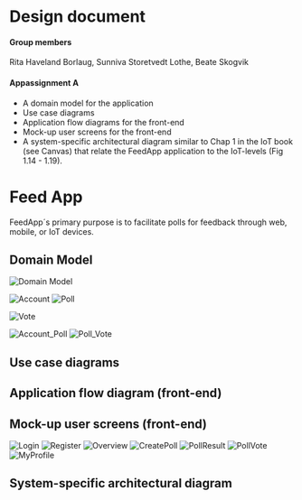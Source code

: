 # Design document 

#### Group members 

Rita Haveland Borlaug, Sunniva Storetvedt Lothe, Beate Skogvik

#### Appassignment A 

- A domain model for the application
- Use case diagrams
- Application flow diagrams for the front-end
- Mock-up user screens for the front-end
- A system-specific architectural diagram similar to Chap 1 in the IoT book (see Canvas) that relate the FeedApp application to the IoT-levels (Fig 1.14 - 1.19).

# Feed App 

FeedApp´s primary purpose is to facilitate polls for feedback through web, mobile, or IoT devices. 

## Domain Model 
![Domain Model](./assets/FeedAppDomainModel.png)


![Account](./assets/tables//Account.png)
![Poll](./assets/tables/Poll.png)

![Vote](./assets/tables/Vote.png)

![Account_Poll](./assets/tables/Account_Poll.png)
![Poll_Vote](./assets/tables/Poll_Vote.png)

## Use case diagrams

## Application flow diagram (front-end)

## Mock-up user screens (front-end)

![Login](./assets/mockups/Login.png)
![Register](./assets/mockups/Register.png)
![Overview](./assets/mockups/Overview.png)
![CreatePoll](./assets/mockups/CreatePoll.png)
![PollResult](./assets/mockups/PollviewResults.png)
![PollVote](./assets/mockups/Pollview.png)
![MyProfile](./assets/mockups/Myprofile.png)

## System-specific architectural diagram